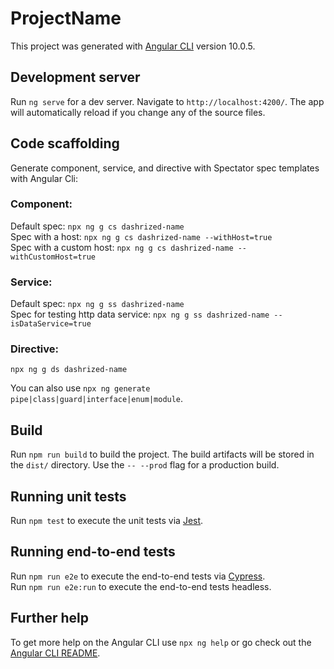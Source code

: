 # ProjectName

This project was generated with [Angular CLI](https://github.com/angular/angular-cli) version 10.0.5.

## Development server

Run `ng serve` for a dev server. Navigate to `http://localhost:4200/`. The app will automatically reload if you change any of the source files.

## Code scaffolding

Generate component, service, and directive with Spectator spec templates with Angular Cli:

### Component:  
Default spec: `npx ng g cs dashrized-name`  
Spec with a host: `npx ng g cs dashrized-name --withHost=true`  
Spec with a custom host: `npx ng g cs dashrized-name --withCustomHost=true`

### Service:  
Default spec: `npx ng g ss dashrized-name`  
Spec for testing http data service: `npx ng g ss dashrized-name --isDataService=true`

### Directive:  
`npx ng g ds dashrized-name`

You can also use `npx ng generate pipe|class|guard|interface|enum|module`.

## Build

Run `npm run build` to build the project. The build artifacts will be stored in the `dist/` directory. Use the `-- --prod` flag for a production build.

## Running unit tests

Run `npm test` to execute the unit tests via [Jest](https://jestjs.io).

## Running end-to-end tests

Run `npm run e2e` to execute the end-to-end tests via [Cypress](https://cypress.io).  
Run `npm run e2e:run` to execute the end-to-end tests headless.

## Further help

To get more help on the Angular CLI use `npx ng help` or go check out the [Angular CLI README](https://github.com/angular/angular-cli/blob/master/README.md).

